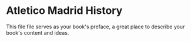 # Atletico Madrid History

This file file serves as your book's preface, a great place to describe your book's content and ideas.

